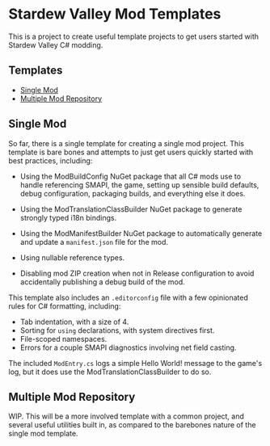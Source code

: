 # Stardew Valley Mod Templates

This is a project to create useful template projects to get users started
with Stardew Valley C# modding.


## Templates

* [Single Mod](#single-mod)
* [Multiple Mod Repository](#multiple-mod-repository)


## Single Mod

So far, there is a single template for creating a single mod project. This
template is bare bones and attempts to just get users quickly started with
best practices, including:

* Using the ModBuildConfig NuGet package that all C# mods use to handle
  referencing SMAPI, the game, setting up sensible build defaults, debug
  configuration, packaging builds, and everything else it does.
* Using the ModTranslationClassBuilder NuGet package to generate strongly
  typed i18n bindings.
* Using the ModManifestBuilder NuGet package to automatically generate
  and update a `manifest.json` file for the mod.

* Using nullable reference types.
* Disabling mod ZIP creation when not in Release configuration to avoid
  accidentally publishing a debug build of the mod.

This template also includes an `.editorconfig` file with a few opinionated
rules for C# formatting, including:

* Tab indentation, with a size of 4.
* Sorting for `using` declarations, with system directives first.
* File-scoped namespaces.
* Errors for a couple SMAPI diagnostics involving net field casting.

The included `ModEntry.cs` logs a simple Hello World! message to the
game's log, but it does use the ModTranslationClassBuilder to do so.



## Multiple Mod Repository

WIP. This will be a more involved template with a common project, and
several useful utilities built in, as compared to the barebones nature
of the single mod template.
